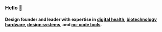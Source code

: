 ### Hello 👋

#### Design founder and leader with expertise in [digital health](https://legrand.design/gocap), [biotechnology hardware](https://legrand.design/gocap), [design systems](https://legrand.design/bubble), and [no-code tools](https://legrand.design/bubble).

